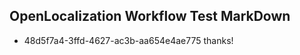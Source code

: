 ## OpenLocalization Workflow Test MarkDown
* 48d5f7a4-3ffd-4627-ac3b-aa654e4ae775 thanks!

<!--HONumber=Aug16_HO4-->


